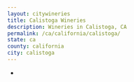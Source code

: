 ```yaml
---
layout: citywineries
title: Calistoga Wineries
description: Wineries in Calistoga, CA
permalink: /ca/california/calistoga/
state: ca
county: california
city: calistoga
---
```

-
